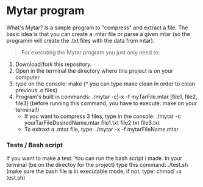 # Mytar program
What's Mytar? Is a simple program to "compress" and extract a file. The basic idea is that you can create a .mtar file or parse a given mtar (so the programm will create the .txt files with the data from mtar).

> For executing the Mytar program you just only need to:
1. Download/fork this repository. 
2. Open in the terminal the directory where this project is on your computer
3. type on the console: make (* you can type make clean in order to clean previous .o files)
4. Program's built in commands: ./mytar -c|-x -f myTarFile.mtar [file1, file2, file3]  (before running this command, you have to execute: make on your terminal!)
	- If you want to compress 3 files, type in the console: ./mytar -c yourTarFileDesiredName.mtar file1.txt file2.txt file3.txt
	- To extraxt a .mtar file, type: ./mytar -x -f mytarFileName.mtar

### Tests / Bash script

If you want to make a test. You can run the bash script i made.
In your terminal (be on the directoy for the project) type this command: ./test.sh (make sure the bash file is in executable mode, if not. type: chmod +x test.sh) 
